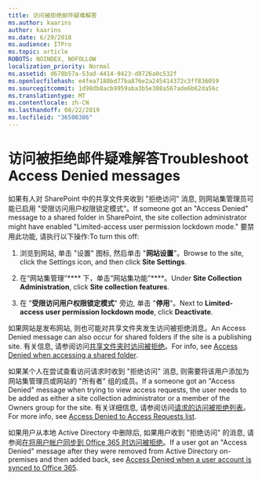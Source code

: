 ```yaml
---
title: 访问被拒绝邮件疑难解答
ms.author: kaarins
author: kaarins
ms.date: 6/29/2018
ms.audience: ITPro
ms.topic: article
ROBOTS: NOINDEX, NOFOLLOW
localization_priority: Normal
ms.assetid: d678b57a-53ad-4414-9423-d8726a0c532f
ms.openlocfilehash: e4fea7188bd77ba876e2a245414372c3ff836059
ms.sourcegitcommit: 1d98db8acb9959aba3b5e308a567ade6b62da56c
ms.translationtype: MT
ms.contentlocale: zh-CN
ms.lasthandoff: 08/22/2019
ms.locfileid: "36500386"
---
```

# <a name="troubleshoot-access-denied-messages"></a><span data-ttu-id="c2bb1-102">访问被拒绝邮件疑难解答</span><span class="sxs-lookup"><span data-stu-id="c2bb1-102">Troubleshoot Access Denied messages</span></span>

<span data-ttu-id="c2bb1-103">如果有人对 SharePoint 中的共享文件夹收到 "拒绝访问" 消息, 则网站集管理员可能已启用 "受限访问用户权限锁定模式"。</span><span class="sxs-lookup"><span data-stu-id="c2bb1-103">If someone got an "Access Denied" message to a shared folder in SharePoint, the site collection administrator might have enabled "Limited-access user permission lockdown mode."</span></span> <span data-ttu-id="c2bb1-104">要禁用此功能, 请执行以下操作:</span><span class="sxs-lookup"><span data-stu-id="c2bb1-104">To turn this off:</span></span> 
  
1. <span data-ttu-id="c2bb1-105">浏览到网站, 单击 "设置" 图标, 然后单击 "**网站设置**"。</span><span class="sxs-lookup"><span data-stu-id="c2bb1-105">Browse to the site, click the Settings icon, and then click **Site Settings**.</span></span>
    
2. <span data-ttu-id="c2bb1-106">在“网站集管理”\*\*\*\* 下，单击“网站集功能”\*\*\*\*。</span><span class="sxs-lookup"><span data-stu-id="c2bb1-106">Under **Site Collection Administration**, click **Site collection features**.</span></span>
    
3. <span data-ttu-id="c2bb1-107">在 "**受限访问用户权限锁定模式**" 旁边, 单击 "**停用**"。</span><span class="sxs-lookup"><span data-stu-id="c2bb1-107">Next to **Limited-access user permission lockdown mode**, click **Deactivate**.</span></span>
    
<span data-ttu-id="c2bb1-108">如果网站是发布网站, 则也可能对共享文件夹发生访问被拒绝消息。</span><span class="sxs-lookup"><span data-stu-id="c2bb1-108">An Access Denied message can also occur for shared folders if the site is a publishing site.</span></span> <span data-ttu-id="c2bb1-109">有关信息, 请参阅访问[共享文件夹时访问被拒绝](https://go.microsoft.com/fwlink/?linkid=2004317)。</span><span class="sxs-lookup"><span data-stu-id="c2bb1-109">For info, see [Access Denied when accessing a shared folder](https://go.microsoft.com/fwlink/?linkid=2004317).</span></span>
  
<span data-ttu-id="c2bb1-110">如果某个人在尝试查看访问请求时收到 "拒绝访问" 消息, 则需要将该用户添加为网站集管理员或网站的 "所有者" 组的成员。</span><span class="sxs-lookup"><span data-stu-id="c2bb1-110">If a someone got an "Access Denied" message when trying to view access requests, the user needs to be added as either a site collection administrator or a member of the Owners group for the site.</span></span> <span data-ttu-id="c2bb1-111">有关详细信息, 请参阅访问[请求的访问被拒绝列表](https://go.microsoft.com/fwlink/?linkid=2004220)。</span><span class="sxs-lookup"><span data-stu-id="c2bb1-111">For more info, see [Access Denied to Access Requests list](https://go.microsoft.com/fwlink/?linkid=2004220).</span></span>
  
<span data-ttu-id="c2bb1-112">如果用户从本地 Active Directory 中删除后, 如果用户收到 "拒绝访问" 的消息, 请参阅[在将用户帐户同步到 Office 365 时访问被拒绝](https://go.microsoft.com/fwlink/?linkid=2004318)。</span><span class="sxs-lookup"><span data-stu-id="c2bb1-112">If a user got an "Access Denied" message after they were removed from Active Directory on-premises and then added back, see [Access Denied when a user account is synced to Office 365](https://go.microsoft.com/fwlink/?linkid=2004318).</span></span>
  

